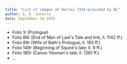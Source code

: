 ```yaml
---
title: "List of images of Harley 7334 provided by BL"
author: G. E. Saretto
date: September 18 2018
---
```


- Folio 1r (Prologue)
- Folio 86r (End of Man of Law's Tale and link; ll. 1142 ff.)
- Folio 89r (Wife of Bath's Prologue; ll. 183 ff.)
- Folio 149r (Beginning of Squire's tale; ll. 9 ff.)
- Folio 180r (Canon Yeoman's tale; ll. 1361 ff.)
- ...
